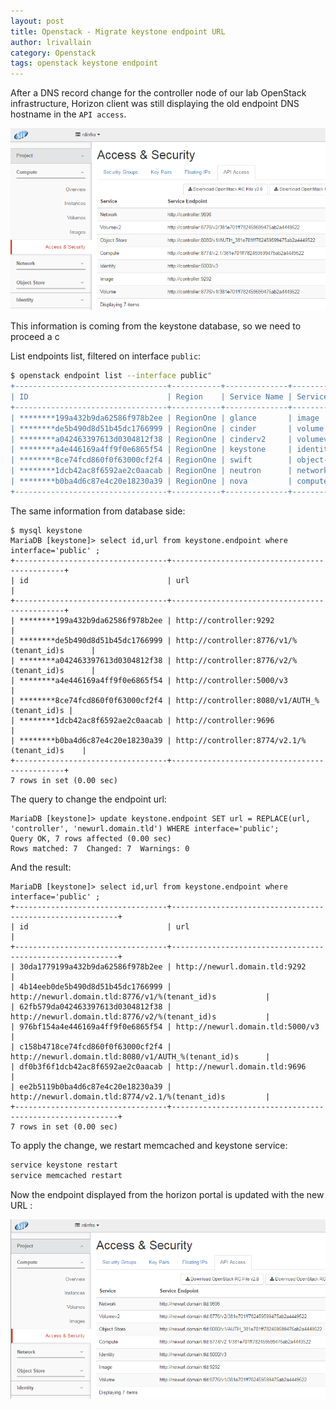 ```yaml
---
layout: post
title: Openstack - Migrate keystone endpoint URL
author: lrivallain
category: Openstack
tags: openstack keystone endpoint
---
```


After a DNS record change for the controller node of our lab OpenStack infrastructure, Horizon client was still displaying the old endpoint DNS hostname in the ``API access``.

![Old API access settings](/images/MigrateOpenstackKeystoneUrl/before.png "Old API access settings")

This information is coming from the keystone database, so we need to proceed a c

List endpoints list, filtered on interface ``public``:

```bash
$ openstack endpoint list --interface public"
+----------------------------------+-----------+--------------+--------------+---------+-----------+----------------------------------------------------------+
| ID                               | Region    | Service Name | Service Type | Enabled | Interface | URL                                                      |
+----------------------------------+-----------+--------------+--------------+---------+-----------+----------------------------------------------------------+
| ********199a432b9da62586f978b2ee | RegionOne | glance       | image        | True    | public    | http://controller:9292                                   |
| ********de5b490d8d51b45dc1766999 | RegionOne | cinder       | volume       | True    | public    | http://controller:8776/v1/%(tenant_id)s                  |
| ********a042463397613d0304812f38 | RegionOne | cinderv2     | volumev2     | True    | public    | http://controller:8776/v2/%(tenant_id)s                  |
| ********a4e446169a4ff9f0e6865f54 | RegionOne | keystone     | identity     | True    | public    | http://controller:5000/v3                                |
| ********8ce74fcd860f0f63000cf2f4 | RegionOne | swift        | object-store | True    | public    | http://controller:8080/v1/AUTH_%(tenant_id)s             |
| ********1dcb42ac8f6592ae2c0aacab | RegionOne | neutron      | network      | True    | public    | http://controller:9696                                   |
| ********b0ba4d6c87e4c20e18230a39 | RegionOne | nova         | compute      | True    | public    | http://controller:8774/v2.1/%(tenant_id)s                |
+----------------------------------+-----------+--------------+--------------+---------+-----------+----------------------------------------------------------+
```

The same information from database side:

```
$ mysql keystone
MariaDB [keystone]> select id,url from keystone.endpoint where interface='public' ;
+----------------------------------+----------------------------------------------+
| id                               | url                                          |
+----------------------------------+----------------------------------------------+
| ********199a432b9da62586f978b2ee | http://controller:9292                       |
| ********de5b490d8d51b45dc1766999 | http://controller:8776/v1/%(tenant_id)s      |
| ********a042463397613d0304812f38 | http://controller:8776/v2/%(tenant_id)s      |
| ********a4e446169a4ff9f0e6865f54 | http://controller:5000/v3                    |
| ********8ce74fcd860f0f63000cf2f4 | http://controller:8080/v1/AUTH_%(tenant_id)s |
| ********1dcb42ac8f6592ae2c0aacab | http://controller:9696                       |
| ********b0ba4d6c87e4c20e18230a39 | http://controller:8774/v2.1/%(tenant_id)s    |
+----------------------------------+----------------------------------------------+
7 rows in set (0.00 sec)
```

The query to change the endpoint url:

```
MariaDB [keystone]> update keystone.endpoint SET url = REPLACE(url, 'controller', 'newurl.domain.tld') WHERE interface='public';
Query OK, 7 rows affected (0.00 sec)
Rows matched: 7  Changed: 7  Warnings: 0
```

And the result:

```
MariaDB [keystone]> select id,url from keystone.endpoint where interface='public' ;
+----------------------------------+----------------------------------------------------------+
| id                               | url                                                      |
+----------------------------------+----------------------------------------------------------+
| 30da1779199a432b9da62586f978b2ee | http://newurl.domain.tld:9292                            |
| 4b14eeb0de5b490d8d51b45dc1766999 | http://newurl.domain.tld:8776/v1/%(tenant_id)s           |
| 62fb579da042463397613d0304812f38 | http://newurl.domain.tld:8776/v2/%(tenant_id)s           |
| 976bf154a4e446169a4ff9f0e6865f54 | http://newurl.domain.tld:5000/v3                         |
| c158b4718ce74fcd860f0f63000cf2f4 | http://newurl.domain.tld:8080/v1/AUTH_%(tenant_id)s      |
| df0b3f6f1dcb42ac8f6592ae2c0aacab | http://newurl.domain.tld:9696                            |
| ee2b5119b0ba4d6c87e4c20e18230a39 | http://newurl.domain.tld:8774/v2.1/%(tenant_id)s         |
+----------------------------------+----------------------------------------------------------+
7 rows in set (0.00 sec)
```

To apply the change, we restart memcached and keystone service:
```bash
service keystone restart
service memcached restart
```

Now the endpoint displayed from the horizon portal is updated with the new URL :

![New API access settings](/images/MigrateOpenstackKeystoneUrl/after.png "New API access settings")
